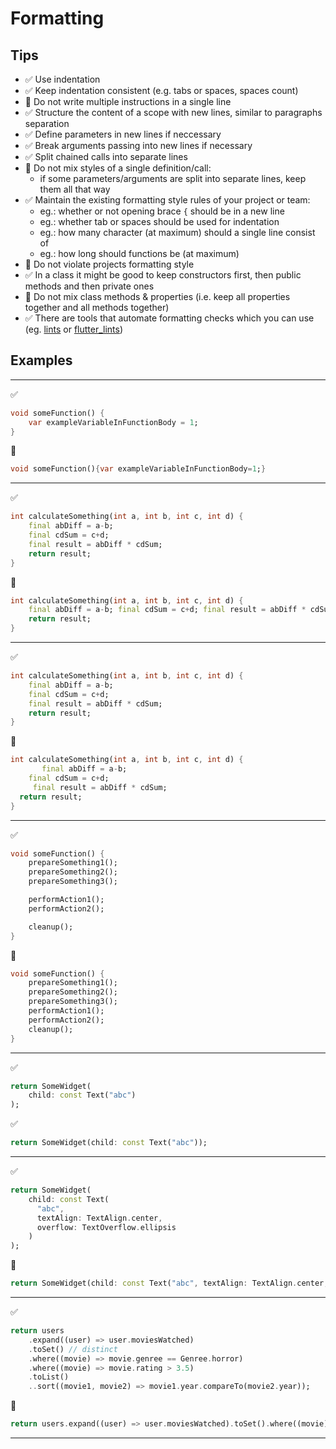 # Formatting

## Tips
- :white_check_mark: Use indentation
- :white_check_mark: Keep indentation consistent (e.g. tabs or spaces, spaces count)
- :no_entry_sign: Do not write multiple instructions in a single line
- :white_check_mark: Structure the content of a scope with new lines, similar to paragraphs separation
- :white_check_mark: Define parameters in new lines if neccessary
- :white_check_mark: Break arguments passing into new lines if necessary
- :white_check_mark: Split chained calls into separate lines
- :no_entry_sign: Do not mix styles of a single definition/call:
    - if some parameters/arguments are split into separate lines, keep them all that way
- :white_check_mark: Maintain the existing formatting style rules of your project or team:
    - eg.: whether or not opening brace `{` should be in a new line
    - eg.: whether tab or spaces should be used for indentation
    - eg.: how many character (at maximum) should a single line consist of
    - eg.: how long should functions be (at maximum)
- :no_entry_sign: Do not violate projects formatting style
- :white_check_mark: In a class it might be good to keep constructors first, then public methods and then private ones
- :no_entry_sign: Do not mix class methods & properties (i.e. keep all properties together and all methods together)
- :white_check_mark: There are tools that automate formatting checks which you can use (eg. [lints](https://pub.dev/packages/lints) or [flutter_lints](https://pub.dev/packages/flutter_lints))

## Examples

---

:white_check_mark:
```dart
void someFunction() {
    var exampleVariableInFunctionBody = 1;
}
```

:no_entry_sign:
```dart
void someFunction(){var exampleVariableInFunctionBody=1;}
```

---

:white_check_mark:
```dart
int calculateSomething(int a, int b, int c, int d) {
    final abDiff = a-b;
    final cdSum = c+d;
    final result = abDiff * cdSum;
    return result;
}
```

:no_entry_sign:
```dart
int calculateSomething(int a, int b, int c, int d) {
    final abDiff = a-b; final cdSum = c+d; final result = abDiff * cdSum;
    return result;
}
```

---

:white_check_mark:
```dart
int calculateSomething(int a, int b, int c, int d) {
    final abDiff = a-b;
    final cdSum = c+d;
    final result = abDiff * cdSum;
    return result;
}
```

:no_entry_sign:
```dart
int calculateSomething(int a, int b, int c, int d) {
       final abDiff = a-b;
    final cdSum = c+d;
     final result = abDiff * cdSum;
  return result;
}
```

---

:white_check_mark:
```dart
void someFunction() {
    prepareSomething1();
    prepareSomething2();
    prepareSomething3();

    performAction1();
    performAction2();

    cleanup();
}
```

:thinking:
```dart
void someFunction() {
    prepareSomething1();
    prepareSomething2();
    prepareSomething3();
    performAction1();
    performAction2();
    cleanup();
}
```

---

:white_check_mark:
```dart
return SomeWidget(
    child: const Text("abc")
);
```

:white_check_mark:
```dart
return SomeWidget(child: const Text("abc"));
```

---

:white_check_mark:
```dart
return SomeWidget(
    child: const Text(
      "abc",
      textAlign: TextAlign.center,
      overflow: TextOverflow.ellipsis
    )
);
```

:no_entry_sign:
```dart
return SomeWidget(child: const Text("abc", textAlign: TextAlign.center, overflow: TextOverflow.ellipsis));
```

---

:white_check_mark:
```dart
return users
    .expand((user) => user.moviesWatched)
    .toSet() // distinct
    .where((movie) => movie.genree == Genree.horror)
    .where((movie) => movie.rating > 3.5)
    .toList()
    ..sort((movie1, movie2) => movie1.year.compareTo(movie2.year));
```

:no_entry_sign:
```dart
return users.expand((user) => user.moviesWatched).toSet().where((movie) => movie.genree == Genree.horror).where((movie) => movie.rating > 3.5).toList()..sort((movie1, movie2) => movie1.year.compareTo(movie2.year));
```

---

